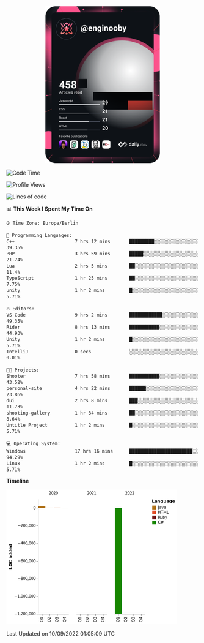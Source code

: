 <p align="center">
<a href="https://app.daily.dev/enginooby"><img src="devcard.svg" width="300" alt="enginooby's Dev Card"/></a>
</p>

<!--START_SECTION:waka-->
![Code Time](http://img.shields.io/badge/Code%20Time-44%20hrs%2028%20mins-blue)

![Profile Views](http://img.shields.io/badge/Profile%20Views-125-blue)

![Lines of code](https://img.shields.io/badge/From%20Hello%20World%20I%27ve%20Written--1%20Million%20lines%20of%20code-blue)

📊 **This Week I Spent My Time On** 

```text
⌚︎ Time Zone: Europe/Berlin

💬 Programming Languages: 
C++                      7 hrs 12 mins       █████████░░░░░░░░░░░░░░░░   39.35% 
PHP                      3 hrs 59 mins       █████░░░░░░░░░░░░░░░░░░░░   21.74% 
Lua                      2 hrs 5 mins        ██░░░░░░░░░░░░░░░░░░░░░░░   11.4% 
TypeScript               1 hr 25 mins        ██░░░░░░░░░░░░░░░░░░░░░░░   7.75% 
unity                    1 hr 2 mins         █░░░░░░░░░░░░░░░░░░░░░░░░   5.71%

🔥 Editors: 
VS Code                  9 hrs 2 mins        ████████████░░░░░░░░░░░░░   49.35% 
Rider                    8 hrs 13 mins       ███████████░░░░░░░░░░░░░░   44.93% 
Unity                    1 hr 2 mins         █░░░░░░░░░░░░░░░░░░░░░░░░   5.71% 
IntelliJ                 0 secs              ░░░░░░░░░░░░░░░░░░░░░░░░░   0.01%

🐱‍💻 Projects: 
Shooter                  7 hrs 58 mins       ███████████░░░░░░░░░░░░░░   43.52% 
personal-site            4 hrs 22 mins       ██████░░░░░░░░░░░░░░░░░░░   23.86% 
dui                      2 hrs 8 mins        ███░░░░░░░░░░░░░░░░░░░░░░   11.73% 
shooting-gallery         1 hr 34 mins        ██░░░░░░░░░░░░░░░░░░░░░░░   8.64% 
Untitle Project          1 hr 2 mins         █░░░░░░░░░░░░░░░░░░░░░░░░   5.71%

💻 Operating System: 
Windows                  17 hrs 16 mins      ███████████████████████░░   94.29% 
Linux                    1 hr 2 mins         █░░░░░░░░░░░░░░░░░░░░░░░░   5.71%

```

**Timeline**

![Chart not found](https://raw.githubusercontent.com/enginooby/enginooby/main/charts/bar_graph.png) 


 Last Updated on 10/09/2022 01:05:09 UTC
<!--END_SECTION:waka-->
